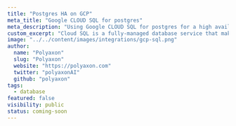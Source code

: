 ```yaml
---
title: "Postgres HA on GCP"
meta_title: "Google CLOUD SQL for postgres"
meta_description: "Using Google CLOUD SQL for postgres for a high available Polyaxon sql storage of your experiments and jobs records."
custom_excerpt: "Cloud SQL is a fully-managed database service that makes it easy to set up, maintain, manage, and administer your relational PostgreSQL and MySQL databases in the cloud. Cloud SQL offers high performance, scalability, and convenience. Hosted on Google Cloud Platform, Cloud SQL provides a database infrastructure for applications running anywhere."
image: "../../content/images/integrations/gcp-sql.png"
author:
  name: "Polyaxon"
  slug: "Polyaxon"
  website: "https://polyaxon.com"
  twitter: "polyaxonAI"
  github: "polyaxon"
tags: 
  - database
featured: false
visibility: public
status: coming-soon
---
```

